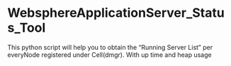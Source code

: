 # WebsphereApplicationServer_Status_Tool
This python script will help you to obtain the “Running Server List” per everyNode registered under Cell(dmgr). With up time and heap usage
